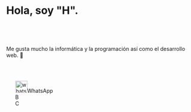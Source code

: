 <html>
  <head>
    <style>
  li{
    list-style:none;
  } 
  p{
  font-size:60px;
  }

      
</style>
  </head> 
    
  <p><h1> Hola, soy "H". </h1></p> </br>  
Me gusta mucho la informática y la programación así como el desarrollo web. 👋 </p>

<ul>
  <li><img width="32" height="32" alt="whatsapp" src="https://github.com/user-attachments/assets/711daf00-c296-4c54-8dd2-5563b24106b8" />WhatsApp
</li> 
<li>B</li>  
  <li>C</li>
</ul>





</html>

